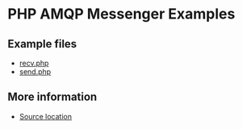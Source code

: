 
# PHP AMQP Messenger Examples

## Example files

 - [recv.php](recv.php.html)
 - [send.php](send.php.html)

## More information

 - [Source location](http://svn.apache.org/repos/asf/qpid/proton/branches/0.8/examples/messenger/php)
